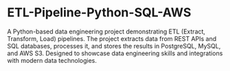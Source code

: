 # ETL-Pipeline-Python-SQL-AWS
A Python-based data engineering project demonstrating ETL (Extract, Transform, Load) pipelines. The project extracts data from REST APIs and SQL databases, processes it, and stores the results in PostgreSQL, MySQL, and AWS S3. Designed to showcase data engineering skills and integrations with modern data technologies.
